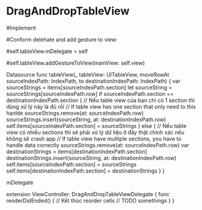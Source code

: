 # DragAndDropTableView

#Implement

#Conform delehate and add gesture to view:

#self.tableView.mDelegate = self

#self.tableView.addGestureToView(mainView: self.view)

Datasource
func tableView(_ tableView: UITableView, moveRowAt sourceIndexPath: IndexPath, to destinationIndexPath: IndexPath) {
    var sourceStrings = items[sourceIndexPath.section]
    let  sourceString = sourceStrings[sourceIndexPath.row]
    if sourceIndexPath.section == destinationIndexPath.section {
        // Nếu table view của bạn chỉ có 1 section thì dùng xử lý này là đủ rồi
        // If table view has one section that only need to this hanlde
        sourceStrings.remove(at: sourceIndexPath.row)
        sourceStrings.insert(sourceString, at: destinationIndexPath.row)
        self.items[sourceIndexPath.section] = sourceStrings
    } else {
        // Nếu table view có nhiều sections thì sẽ phải xử lý dữ liệu ở đây thật chính xác nếu không sẽ crash app
        // If table view have multiple sections, you have to handle data correctly
        sourceStrings.remove(at: sourceIndexPath.row)
        var destinationStrings = items[destinationIndexPath.section]
        destinationStrings.insert(sourceString, at: destinationIndexPath.row)
        self.items[sourceIndexPath.section] = sourceStrings
        self.items[destinationIndexPath.section] = destinationStrings
    }
}


mDelegate

extension ViewController: DragAndDropTableViewDelegate {
    func reoderDidEnded() {
        // Kết thúc reorder cells
        // TODO somethings
    }
}


